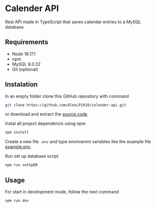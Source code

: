 # Calender API

Rest API made in TypeScript that saves calendar entries to a 
MySQL database.

## Requirements

- Node 18.17.1
- npm
- MySQL 8.0.32
- Git (optional)

## Instalation

In an empty folder clone this GitHub repository with command
~~~ bash
git clone https://github.com/AlexLP1010/calender-api.git
~~~
or download and extract the [source code](https://github.com/AlexLP1010/calender-api/archive/refs/heads/main.zip).

Instal all project dependencis using npm
~~~ bash
npm install
~~~

Create a new file `.env` and type enviroenmt variables like the example file [example.env](example.env).

Run set up database script
~~~ bash
npm run setUpDB
~~~

## Usage

For start in development mode, follow the next command
~~~ bash
npm run dev
~~~